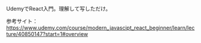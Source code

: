 UdemyでReact入門。理解して写しただけ。  

参考サイト：https://www.udemy.com/course/modern_javascipt_react_beginner/learn/lecture/40850147?start=1#overview
